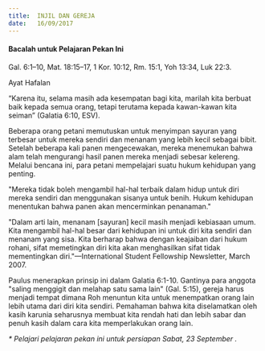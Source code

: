 ```yaml
---
title:  INJIL DAN GEREJA
date:   16/09/2017
---
```


#### Bacalah untuk Pelajaran Pekan Ini
Gal. 6:1–10, Mat. 18:15–17, 1 Kor. 10:12, Rm. 15:1, Yoh 13:34, Luk 22:3.

  <p>Ayat Hafalan</p>
  “Karena itu, selama masih ada kesempatan bagi kita, marilah kita berbuat baik kepada semua orang, tetapi terutama kepada kawan-kawan kita seiman” (Galatia 6:10, ESV).

Beberapa orang petani memutuskan untuk menyimpan sayuran yang terbesar untuk mereka sendiri dan menanam yang lebih kecil sebagai bibit. Setelah beberapa kali panen mengecewakan, mereka menemukan bahwa alam telah mengurangi hasil panen mereka menjadi sebesar kelereng. Melalui bencana ini, para petani mempelajari suatu hukum kehidupan yang penting.

"Mereka tidak boleh mengambil hal-hal terbaik dalam hidup untuk diri mereka sendiri dan menggunakan sisanya untuk benih. Hukum kehidupan menentukan bahwa panen akan mencerminkan penanaman."

"Dalam arti lain, menanam [sayuran] kecil masih menjadi kebiasaan umum. Kita mengambil hal-hal besar dari kehidupan ini untuk diri kita sendiri dan menanam yang sisa. Kita berharap bahwa dengan keajaiban dari hukum rohani, sifat memetingkan diri kita akan menghasilkan sifat tidak mementingkan diri."—International Student Fellowship Newsletter, March 2007.

Paulus menerapkan prinsip ini dalam Galatia 6:1-10. Gantinya para anggota "saling menggigit dan melahap satu sama lain" (Gal. 5:15), gereja harus menjadi tempat dimana Roh menuntun kita untuk menempatkan orang lain lebih utama dari diri kita sendiri. Pemahaman bahwa kita diselamatkan oleh kasih karunia seharusnya membuat kita rendah hati dan lebih sabar dan penuh kasih dalam cara kita memperlakukan orang lain.

_* Pelajari pelajaran pekan ini untuk persiapan Sabat, 23 September ._
